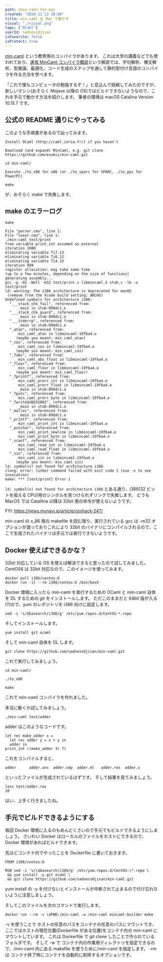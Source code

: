 ```yaml
---
path: /min-caml-for-mac
created: "2020-11-13 18:00"
title: min-caml を Mac で動かす
visual: "./visual.png"
tags: ["OCaml"]
userId: sadnessOjisan
isFavorite: false
isProtect: true
---
```


[min-caml](https://github.com/esumii/min-caml) という教育用のコンパイラがあります。
これは大学の講義などでも使われており、[速攻 MinCaml コンパイラ概説](http://esumii.github.io/min-caml/)という解説では、字句解析、構文解析、型推論、最適化、コード生成のステップを通して静的型付け言語のコンパイラを作る方法を学べます。

「これで僕もコンピュータの勉強するぞ！」と息込んで挑戦してみたのですが、新しいマシン(おそらく Mojave 以降の OS)ではビルドできないようなので、これを手元で動かす方法を紹介します。
筆者の環境は macOS Catalina Version 10.15.7 です。

## 公式の README 通りにやってみる

このような手順書があるので辿ってみます。

```shellscript
Install OCaml (http://caml.inria.fr/) if you haven't

Download (and expand) MinCaml, e.g. git clone https://github.com/esumii/min-caml.git

cd min-caml/

Execute ./to_x86 for x86 (or ./to_sparc for SPARC, ./to_ppc for PowerPC)

make
```

が、おそらく make で失敗します。

## make のエラーログ

```shellscript
make

File "parser.cmo", line 1:
File "lexer.cmo", line 1:
./min-caml test/print
free variable print_int assumed as external
iteration 1000
eliminating variable Ti7.13
eliminating variable Ti6.12
eliminating variable Ti4.15
iteration 999
register allocation: may take some time
(up to a few minutes, depending on the size of functions)
generating assembly...
gcc -g -O2 -Wall -m32 test/print.s libmincaml.S stub.c -lm -o test/print
ld: warning: The i386 architecture is deprecated for macOS
 (remove from the Xcode build setting: ARCHS)
Undefined symbols for architecture i386:
  "___stack_chk_fail", referenced from:
      _main in stub-890dc1.o
  "___stack_chk_guard", referenced from:
      _main in stub-890dc1.o
  "___stderrp", referenced from:
      _main in stub-890dc1.o
  "_atan", referenced from:
      min_caml_atan in libmincaml-19fba4.o
     (maybe you meant: min_caml_atan)
  "_cos", referenced from:
      min_caml_cos in libmincaml-19fba4.o
     (maybe you meant: min_caml_cos)
  "_fabs", referenced from:
      min_caml_abs_float in libmincaml-19fba4.o
  "_floor", referenced from:
      min_caml_floor in libmincaml-19fba4.o
     (maybe you meant: min_caml_floor)
  "_fprintf", referenced from:
      min_caml_prerr_int in libmincaml-19fba4.o
      min_caml_prerr_float in libmincaml-19fba4.o
      _main in stub-890dc1.o
  "_fputc", referenced from:
      min_caml_prerr_byte in libmincaml-19fba4.o
  "_fwrite$UNIX2003", referenced from:
      _main in stub-890dc1.o
  "_malloc", referenced from:
      _main in stub-890dc1.o
  "_printf", referenced from:
      min_caml_print_int in libmincaml-19fba4.o
  "_putchar", referenced from:
      min_caml_print_newline in libmincaml-19fba4.o
      min_caml_print_byte in libmincaml-19fba4.o
  "_scanf", referenced from:
      min_caml_read_int in libmincaml-19fba4.o
      min_caml_read_float in libmincaml-19fba4.o
  "_sin", referenced from:
      min_caml_sin in libmincaml-19fba4.o
     (maybe you meant: min_caml_sin)
ld: symbol(s) not found for architecture i386
clang: error: linker command failed with exit code 1 (use -v to see invocation)
make: *** [test/print] Error 1
```

`ld: symbol(s) not found for architecture i386` とある通り、i386(32 ビットを扱える CPU)用のシンボルを見つけられずリンクで失敗します。
どうも MacOS では Catallina 以降は 32bit 用の命令が使えないようです。

FYI: https://news.mynavi.jp/article/osxhack-247/

min-caml の x_86 用の makefile を読む限り、実行されている gcc は -m32 オプションが渡っておりこれにより 32bit のバイナリにコンパイルされるので、ここで生成されたバイナリは手元では実行できないようです。

## Docker 使えばできるかな？

32bit 対応している OS を使えば解決できると思ったので試してみました。
CentOS6 は 32bit 対応なので、このイメージを使ってみます。

```shellscript
docker pull i386/centos:6
docker run -it --rm i386/centos:6 /bin/bash
```

Docker 環境に入ったら min-caml を実行するための OCaml と min-caml 自体を DL するための git をインストールします。
ただこのままだと 64bit 版が入る(?)ので、yum のレポジトリを i386 向けに設定します。

```shellscript
sed -i 's/$basearch/i386/g' /etc/yum.repos.d/CentOS-*.repo
```

そしてインストールします。

```shellscript
yum install git ocaml
```

そして min-caml 自体を DL します。

```shellscript
git clone https://github.com/sadnessOjisan/min-caml.git
```

これで実行してみましょう。

```shellscript
cd min-caml/

./to_x86

make
```

これで min-caml コンパイラを作れました。

本当に動くか試してみましょう。

```shellscript
./min-caml test/adder
```

adder はこのようなコードです。

```shellscript
let rec make_adder x =
  let rec adder y = x + y in
  adder in
print_int ((make_adder 3) 7)
```

これをコンパイルすると、

```shellscript
adder      adder.ans  adder.cmp  adder.ml   adder.res  adder.s
```

といったファイルが生成されているはずです。
そして結果を見てみましょう。

```shellscript
less test/adder.res
10
```

はい、上手く行きましたね。

## 手元でビルドできるようにする

毎回 Docker 環境に入るのもめんどくさいので手元でもビルドできるようにしましょう。
さいわい Docker はローカルのファイルをホストにできるので、Docker 環境があればビルドできます。

先ほどコンテナ内でやったことを Dockerfile に書いておきます。

```shellscript
FROM i386/centos:6

RUN sed -i 's/\$basearch/i386/g' /etc/yum.repos.d/CentOS-\*.repo \
 && yum install -y git ocaml \
 && git clone https://github.com/sadnessOjisan/min-caml.git
```

yum install の -y を付けないとインストールが中断されて止まるので付け忘れないように注意しましょう。

そしてこのファイルを次のコマンドで実行します。

```shellscript
docker run --rm -v \$PWD:/min-caml -w /min-caml mincaml-builder make
```

-v を使うことで ホストの任意のパスをコンテナの任意のパスにマウントでき、ここではホストの現在位置(Dockerfile がある位置)をコンテナ内の min-caml にマウントしています。
これは Dockerfile で git clone したことで作られているフォルダです。
そして -w で コンテナ内の作業用ディレクトリを指定できるので、/min-caml 内にある makefile を使うために/min-caml を指定します。
-rm は コンテナ終了時にコンテナを自動的に削除するオプションです。
